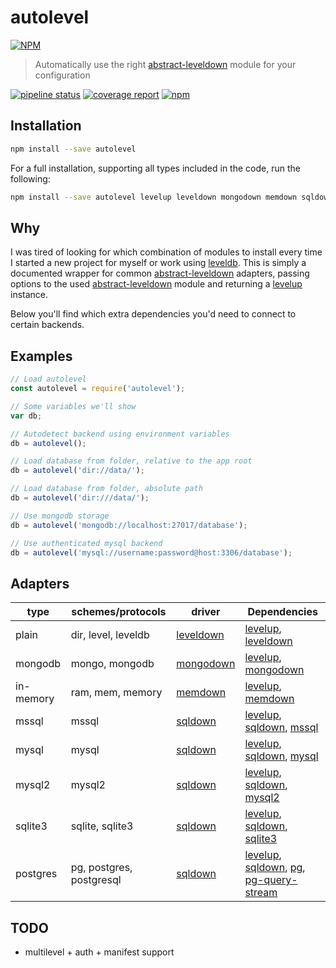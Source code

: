 # autolevel

[![NPM](https://nodei.co/npm/autolevel.png)](https://nodei.co/npm/autolevel/)

> Automatically use the right [abstract-leveldown][abstract-leveldown] module for your configuration

[![pipeline status](https://gitlab.com/finwo/autolevel/badges/master/pipeline.svg)](https://gitlab.com/finwo/autolevel/commits/master)
[![coverage report](https://gitlab.com/finwo/autolevel/badges/master/coverage.svg)](https://gitlab.com/finwo/autolevel/commits/master)
[![npm](https://img.shields.io/npm/v/autolevel.svg?style=flat-square)](https://www.npmjs.com/package/autolevel)

## Installation

```bash
npm install --save autolevel
```

For a full installation, supporting all types included in the code, run the following:

```bash
npm install --save autolevel levelup leveldown mongodown memdown sqldown mssql mysql mysql2 sqlite3 pg pg-query-stream
```

## Why

I was tired of looking for which combination of modules to install every time I started a new project for myself or
work using [leveldb][leveldb]. This is simply a documented wrapper for common [abstract-leveldown][abstract-leveldown]
adapters, passing options to the used [abstract-leveldown][abstract-leveldown] module and returning a [levelup][levelup]
instance.

Below you'll find which extra dependencies you'd need to connect to certain backends.

## Examples

```js
// Load autolevel
const autolevel = require('autolevel');

// Some variables we'll show
var db;

// Autodetect backend using environment variables
db = autolevel();

// Load database from folder, relative to the app root
db = autolevel('dir://data/');

// Load database from folder, absolute path
db = autolevel('dir:///data/');

// Use mongodb storage
db = autolevel('mongodb://localhost:27017/database');

// Use authenticated mysql backend
db = autolevel('mysql://username:password@host:3306/database');

```

## Adapters

 type      | schemes/protocols        | driver                 | Dependencies
 --------- | ------------------------ | ---------------------- | ------------------------------------------
 plain     | dir, level, leveldb      | [leveldown][leveldown] | [levelup][levelup], [leveldown][leveldown]
 mongodb   | mongo, mongodb           | [mongodown][mongodown] | [levelup][levelup], [mongodown][mongodown]
 in-memory | ram, mem, memory         | [memdown][memdown]     | [levelup][levelup], [memdown][memdown]
 mssql     | mssql                    | [sqldown][sqldown]     | [levelup][levelup], [sqldown][sqldown], [mssql][mssql]
 mysql     | mysql                    | [sqldown][sqldown]     | [levelup][levelup], [sqldown][sqldown], [mysql][mysql]
 mysql2    | mysql2                   | [sqldown][sqldown]     | [levelup][levelup], [sqldown][sqldown], [mysql2][mysql2]
 sqlite3   | sqlite, sqlite3          | [sqldown][sqldown]     | [levelup][levelup], [sqldown][sqldown], [sqlite3][sqlite3]
 postgres  | pg, postgres, postgresql | [sqldown][sqldown]     | [levelup][levelup], [sqldown][sqldown], [pg][pg], [pg-query-stream][pg-query-stream]
 
## TODO

- multilevel + auth + manifest support

[abstract-leveldown]: https://npmjs.com/package/abstract-leveldown
[level]: https://npmjs.com/package/level
[leveldb]: http://leveldb.org/
[levelup]: https://npmjs.com/package/levelup
[leveldown]: https://npmjs.com/package/leveldown
[mongodown]: https://npmjs.com/package/mongodown
[memdown]: https://npmjs.com/package/memdown
[mssql]: https://npmjs.com/package/mssql
[mysql]: https://npmjs.com/package/mysql
[mysql2]: https://npmjs.com/package/mysql2
[pg]: https://npmjs.com/package/pg
[pg-query-stream]: https://npmjs.com/package/pg-query-stream
[sqldown]: https://npmjs.com/package/sqldown
[sqlite3]: https://npmjs.com/package/sqlite3
